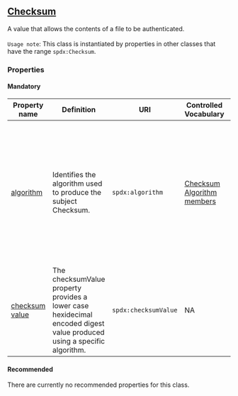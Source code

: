 
## [Checksum](https://spdx.org/rdf/terms/#d4e2091)

A value that allows the contents of a file to be authenticated. <br><br>
`Usage note`: This class is instantiated by properties in other classes that have the range `spdx:Checksum`.

### Properties

#### Mandatory 

<table>
  <thead>
    <tr>
      <th>Property name</th>
      <th>Definition</th>
      <th>URI</th>
      <th>Controlled Vocabulary</th>
      <th>rdfs:Range</th>
      <th>Usage Note</th>
      <th>Cardinality</th>
    </tr>
  </thead>
  <tbody>
    <tr>
      <td><a href="https://spdx.org/rdf/terms/#algorithm">algorithm</a></td>
      <td>Identifies the algorithm used to produce the subject Checksum.</td>
      <td><code>spdx:algorithm</code></td>
      <td><a href="https://spdx.org/rdf/terms/#d4e2129">Checksum Algorithm members</a></td>
      <td><code>spdx:ChecksumAlgorithm</code></td>
      <td>Choose one member of the checksum algorithm members as indicated on the webpage linked in the Controlled Vocabulary column.</td>
      <td>1</td>
    </tr>
    <tr>
      <td><a href="https://spdx.org/rdf/terms/#checksumValue">checksum value</a></td>
      <td>The checksumValue property provides a lower case hexidecimal encoded digest value produced using a specific algorithm.</td>
      <td><code>spdx:checksumValue</code></td>
      <td>NA</td>
      <td><code>xsd:hexBinary</code></td>
      <td>NA</td>
      <td>1</td>
    </tr>
  </tbody>
</table>


#### Recommended 

There are currently no recommended properties for this class.
